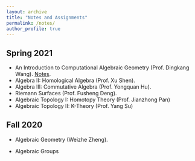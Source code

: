 ```yaml
---
layout: archive
title: "Notes and Assignments"
permalink: /notes/
author_profile: true
---
```



<!--{% include base_path %}



{% for post in site.notes %}
  {% include archive-single.html %}
{% endfor %}-->


## Spring 2021

* An Introduction to Computational Algebraic Geometry (Prof. Dingkang Wang). [Notes](http://triangdrie.github.io/files/comput_ag_notes.pdf). 
* Algebra II: Homological Algebra (Prof. Xu Shen).
* Algebra III: Commutative Algebra (Prof. Yongquan Hu).
* Riemann Surfaces (Prof. Fusheng Deng). 
* Algebraic Topology I: Homotopy Theory (Prof. Jianzhong Pan)
* Algebraic Topology II: K-Theory (Prof. Yang Su)







## Fall 2020
* Algebraic Geometry (Weizhe Zheng).

* Algebraic Groups


